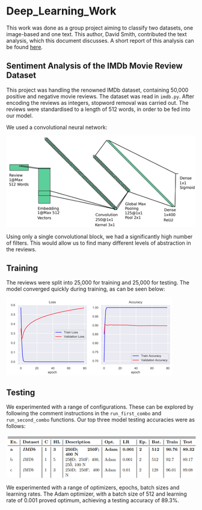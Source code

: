 # Deep_Learning_Work

This work was done as a group project aiming to classify two datasets, one image-based and one text. This author, David Smith,
contributed the text analysis, which this document discusses. A short report of this analysis can be found [here](report.pdf).

## Sentiment Analysis of the IMDb Movie Review Dataset

This project was handling the renowned IMDb dataset, containing 50,000 positive and negative movie reviews. The dataset was 
read in ```imdb.py```. After encoding the reviews as integers, stopword removal was carried out. The reviews were standardised
to a length of 512 words, in order to be fed into our model. 

We used a convolutional neural network:

![](imdb_model.png)

Using only a single convolutional block, we had a significantly high number of filters. This would allow us to find many different
levels of abstraction in the reviews. 

## Training 

The reviews were split into 25,000 for training and 25,000 for testing. The model converged quickly during training, as can be seen
below:

![](imdb_plots.png)

## Testing

We experimented with a range of configurations. These can be explored by following the comment instructions in the ```run_first_combo```
and ```run_second_combo``` functions. Our top three model testing accuracies were as follows:

![](imdb_top3.png)

We experimented with a range of optimizers, epochs, batch sizes and learning rates. The Adam optimizer, with a batch
size of 512 and learning rate of 0.001 proved optimum, achieving a testing accuracy of 89.3%. 
